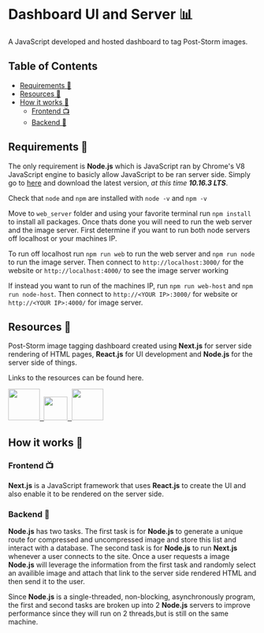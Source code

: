 # Dashboard UI and Server 📊 <!-- omit in toc -->
A JavaScript developed and hosted dashboard to tag Post-Storm images.

## Table of Contents <!-- omit in toc -->

- [Requirements 📝](#requirements-)
- [Resources 💎](#resources-)
- [How it works 🤔](#how-it-works-)
	- [Frontend 📺](#frontend-)
	- [Backend 📡](#backend-)

## Requirements 📝

The only requirement is **Node.js** which is JavaScript ran by Chrome's V8 JavaScript engine to basicly allow JavaScript to be ran server side. Simply go to [here](https://nodejs.org/en/) and download the latest version, *at this time **10.16.3 LTS***.

Check that `node` and `npm` are installed with `node -v` and `npm -v`

Move to `web_server` folder and using your favorite terminal run `npm install` to install all packages. Once thats done you will need to run the web server and the image server. First determine if you want to run both node servers off localhost or your machines IP.

To run off localhost run `npm run web` to run the web server and `npm run node` to run the image server. Then connect to `http://localhost:3000/` for the website or `http://localhost:4000/` to see the image server working

If instead you want to run of the machines IP, run `npm run web-host` and `npm run node-host`. Then connect to `http://<YOUR IP>:3000/` for website or `http://<YOUR IP>:4000/` for image server.

## Resources 💎
Post-Storm image tagging dashboard created using **Next.js** for server side rendering of HTML pages, **React.js** for UI development and **Node.js** for the server side of things.

Links to the resources can be found here.

<p >

<a href="https://nextjs.org/">
	<kbd>
		<img src="https://seeklogo.com/images/N/next-js-logo-7929BCD36F-seeklogo.com.png" width="64">
	</kbd>
</a>
<a href="https://reactjs.org/">
	<kbd>
		<img src="https://cdn4.iconfinder.com/data/icons/logos-3/600/React.js_logo-512.png" width="48">
	</kbd>
</a>
<a href="https://nodejs.org/">
	<kbd>
		<img src="https://nodejs.org/static/images/logos/nodejs-new-pantone-black.png" width="64">
	</kbd>
</a>


</p>


<p align="center">
  
</p>

## How it works 🤔

### Frontend 📺
**Next.js** is a JavaScript framework that uses **React.js** to create the UI and also enable it to be rendered on the server side.

### Backend 📡
**Node.js** has two tasks. The first task is for **Node.js** to generate a unique route for compressed and uncompressed image and store this list and interact with a database. The second task is for **Node.js** to run **Next.js** whenever a user connects to the site. Once a user requests a image **Node.js** will leverage the information from the first task and randomly select an availible image and attach that link to the server side rendered HTML and then send it to the user.

Since **Node.js** is a  single-threaded, non-blocking, asynchronously program, the first and second tasks are broken up into 2 **Node.js** servers to improve performance since they will run on 2 threads,but is still on the same machine.
